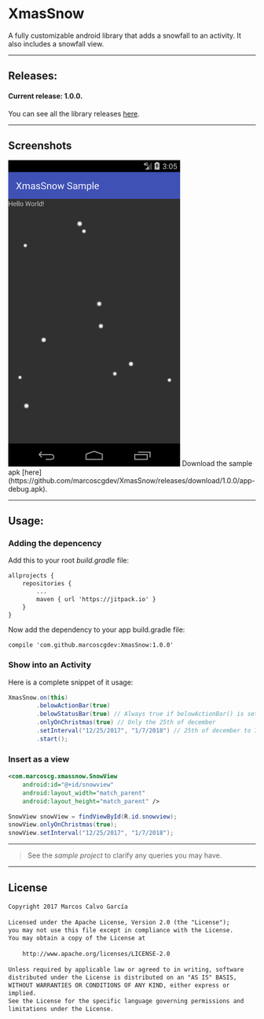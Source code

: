 # XmasSnow
A fully customizable android library that adds a snowfall to an activity. It also includes a snowfall view.

---

## Releases:

#### Current release: 1.0.0.

You can see all the library releases [here](https://github.com/marcoscgdev/XmasSnow/releases).

---

## Screenshots
<img src="https://raw.githubusercontent.com/marcoscgdev/XmasSnow/master/device-2017-12-27-160558.png" width="350">
Download the sample apk [here](https://github.com/marcoscgdev/XmasSnow/releases/download/1.0.0/app-debug.apk).

---

## Usage:

### Adding the depencency

Add this to your root *build.gradle* file:

```
allprojects {
    repositories {
        ...
        maven { url 'https://jitpack.io' }
    }
}
```

Now add the dependency to your app build.gradle file:

```
compile 'com.github.marcoscgdev:XmasSnow:1.0.0'
```

### Show into an Activity

Here is a complete snippet of it usage:

```java
XmasSnow.on(this)
        .belowActionBar(true)
        .belowStatusBar(true) // Always true if belowActionBar() is set to true
        .onlyOnChristmas(true) // Only the 25th of december
        .setInterval("12/25/2017", "1/7/2018") // 25th of december to 7th of january (not included). Date format: MM/dd/yyyy
        .start();
```

### Insert as a view

```xml
<com.marcoscg.xmassnow.SnowView
    android:id="@+id/snowview"
    android:layout_width="match_parent"
    android:layout_height="match_parent" />
```
```java
SnowView snowView = findViewById(R.id.snowview);
snowView.onlyOnChristmas(true);
snowView.setInterval("12/25/2017", "1/7/2018");
```

---
>See the *sample project* to clarify any queries you may have.

---

## License

```
Copyright 2017 Marcos Calvo García

Licensed under the Apache License, Version 2.0 (the "License");
you may not use this file except in compliance with the License.
You may obtain a copy of the License at

    http://www.apache.org/licenses/LICENSE-2.0

Unless required by applicable law or agreed to in writing, software
distributed under the License is distributed on an "AS IS" BASIS,
WITHOUT WARRANTIES OR CONDITIONS OF ANY KIND, either express or implied.
See the License for the specific language governing permissions and
limitations under the License.
```

